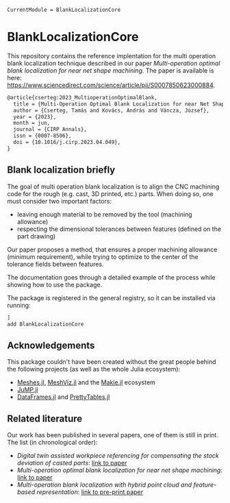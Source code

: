 ```@meta
CurrentModule = BlankLocalizationCore
```

# BlankLocalizationCore

This repository contains the reference implentation for the multi operation blank localization technique described in our paper _Multi-operation optimal blank localization for near net shape machining_.
The paper is available is here: <https://www.sciencedirect.com/science/article/pii/S0007850623000884>.

```txt
@article{cserteg:2023_MultioperationOptimalBlank,
  title = {Multi-Operation Optimal Blank Localization for near Net Shape Machining},
  author = {Cserteg, Tamás and Kovács, András and Váncza, József},
  year = {2023},
  month = jun,
  journal = {CIRP Annals},
  issn = {0007-8506},
  doi = {10.1016/j.cirp.2023.04.049},
}
```

## Blank localization briefly

The goal of multi operation blank localization is to align the CNC machining code for the rough (e.g. cast, 3D printed, etc.) parts.
When doing so, one must consider two important factors:

- leaving enough material to be removed by the tool (machining allowance)
- respecting the dimensional tolerances between features (defined on the part drawing)

Our paper proposes a method, that ensures a proper machining allowance (minimum requirement), while trying to optimize to the center of the tolerance fields between features.

The documentation goes through a detailed example of the process while showing how to use the package.

The package is registered in the general registry, so it can be installed via running:

```julia
]
add BlankLocalizationCore
```

## Acknowledgements

This package couldn't have been created without the great people behind the following projects (as well as the whole Julia ecosystem):

* [Meshes.jl](https://github.com/JuliaGeometry/Meshes.jl), [MeshViz.jl](https://github.com/JuliaGeometry/MeshViz.jl) and the [Makie.jl](https://github.com/MakieOrg/Makie.jl) ecosystem
* [JuMP.jl](https://jump.dev/)
* [DataFrames.jl](https://github.com/JuliaData/DataFrames.jl) and [PrettyTables.jl](https://github.com/ronisbr/PrettyTables.jl)

## Related literature

Our work has been published in several papers, one of them is still in print.
The list (in chronological order):

* _Digital twin assisted workpiece referencing for compensating the stock deviation of casted parts_: [link to paper](https://www.sciencedirect.com/science/article/pii/S2212827123002743)
* _Multi-operation optimal blank localization for near net shape machining_: [link to paper](https://www.sciencedirect.com/science/article/pii/S0007850623000884)
* _Multi-operation blank localization with hybrid point cloud and feature-based representation_: [link to pre-print paper](https://www.researchgate.net/publication/372410453_Multi-operation_blank_localization_with_hybrid_point_cloud_and_feature-based_representation)
